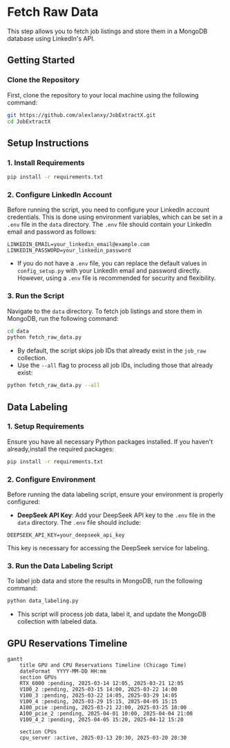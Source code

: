 # Fetch Raw Data

This step allows you to fetch job listings and store them in a MongoDB database using LinkedIn's API.

## Getting Started

### Clone the Repository

First, clone the repository to your local machine using the following command:

```bash
git https://github.com/alexlanxy/JobExtractX.git
cd JobExtractX
```


## Setup Instructions

### 1. Install Requirements

```bash
pip install -r requirements.txt
```

### 2. Configure LinkedIn Account

Before running the script, you need to configure your LinkedIn account credentials. This is done using environment variables, which can be set in a `.env` file in the `data` directory. The `.env` file should contain your LinkedIn email and password as follows:

```
LINKEDIN_EMAIL=your_linkedin_email@example.com
LINKEDIN_PASSWORD=your_linkedin_password
```

- If you do not have a `.env` file, you can replace the default values in `config_setup.py` with your LinkedIn email and password directly. However, using a `.env` file is recommended for security and flexibility.

### 3. Run the Script
Navigate to the `data` directory.
To fetch job listings and store them in MongoDB, run the following command:

```bash
cd data
python fetch_raw_data.py
```

- By default, the script skips job IDs that already exist in the `job_raw` collection.
- Use the `--all` flag to process all job IDs, including those that already exist:

```bash
python fetch_raw_data.py --all
```


## Data Labeling

### 1. Setup Requirements

Ensure you have all necessary Python packages installed. If you haven't already,install the required packages:

```bash
pip install -r requirements.txt
```

### 2. Configure Environment

Before running the data labeling script, ensure your environment is properly configured:

- **DeepSeek API Key**: Add your DeepSeek API key to the `.env` file in the `data` directory. The `.env` file should include:

```
DEEPSEEK_API_KEY=your_deepseek_api_key
```

This key is necessary for accessing the DeepSeek service for labeling.

### 3. Run the Data Labeling Script

To label job data and store the results in MongoDB, run the following command:

```bash
python data_labeling.py
```

- This script will process job data, label it, and update the MongoDB collection with labeled data.

## GPU Reservations Timeline
```mermaid
gantt
    title GPU and CPU Reservations Timeline (Chicago Time)
    dateFormat  YYYY-MM-DD HH:mm
    section GPUs
    RTX_6000 :pending, 2025-03-14 12:05, 2025-03-21 12:05
    V100_2 :pending, 2025-03-15 14:00, 2025-03-22 14:00
    V100_3 :pending, 2025-03-22 14:05, 2025-03-29 14:05
    V100_4 :pending, 2025-03-29 15:15, 2025-04-05 15:15
    A100_pcie :pending, 2025-03-21 22:00, 2025-03-25 10:00
    A100_pcie_2 :pending, 2025-04-01 10:00, 2025-04-04 21:00
    V100_4_2 :pending, 2025-04-05 15:20, 2025-04-12 15:20

    section CPUs
    cpu_server :active, 2025-03-13 20:30, 2025-03-20 20:30





